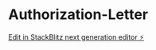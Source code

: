 # Authorization-Letter

[Edit in StackBlitz next generation editor ⚡️](https://stackblitz.com/~/github.com/erayes123/Authorization-Letter)